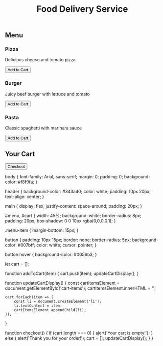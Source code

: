 <!DOCTYPE html>
<html lang="en">
<head>
    <meta charset="UTF-8">
    <meta name="viewport" content="width=device-width, initial-scale=1.0">
    <link rel="stylesheet" href="styles.css">
    <title>Food Delivery</title>
</head>
<body>
    <header>
        <h1>Food Delivery Service</h1>
    </header>
    <main>
        <section id="menu">
            <h2>Menu</h2>
            <div class="menu-item">
                <h3>Pizza</h3>
                <p>Delicious cheese and tomato pizza</p>
                <button onclick="addToCart('Pizza')">Add to Cart</button>
            </div>
            <div class="menu-item">
                <h3>Burger</h3>
                <p>Juicy beef burger with lettuce and tomato</p>
                <button onclick="addToCart('Burger')">Add to Cart</button>
            </div>
            <div class="menu-item">
                <h3>Pasta</h3>
                <p>Classic spaghetti with marinara sauce</p>
                <button onclick="addToCart('Pasta')">Add to Cart</button>
            </div>
        </section>
        <section id="cart">
            <h2>Your Cart</h2>
            <ul id="cart-items"></ul>
            <button onclick="checkout()">Checkout</button>
        </section>
    </main>
    <script src="script.js"></script>
</body>
</html>

body {
    font-family: Arial, sans-serif;
    margin: 0;
    padding: 0;
    background-color: #f8f9fa;
}

header {
    background-color: #343a40;
    color: white;
    padding: 10px 20px;
    text-align: center;
}

main {
    display: flex;
    justify-content: space-around;
    padding: 20px;
}

#menu, #cart {
    width: 45%;
    background: white;
    border-radius: 8px;
    padding: 20px;
    box-shadow: 0 0 10px rgba(0,0,0,0.1);
}

.menu-item {
    margin-bottom: 15px;
}

button {
    padding: 10px 15px;
    border: none;
    border-radius: 5px;
    background-color: #007bff;
    color: white;
    cursor: pointer;
}

button:hover {
    background-color: #0056b3;
}

let cart = [];

function addToCart(item) {
    cart.push(item);
    updateCartDisplay();
}

function updateCartDisplay() {
    const cartItemsElement = document.getElementById('cart-items');
    cartItemsElement.innerHTML = '';

    cart.forEach(item => {
        const li = document.createElement('li');
        li.textContent = item;
        cartItemsElement.appendChild(li);
    });
}

function checkout() {
    if (cart.length === 0) {
        alert('Your cart is empty!');
    } else {
        alert('Thank you for your order!');
        cart = [];
        updateCartDisplay();
    }
}
